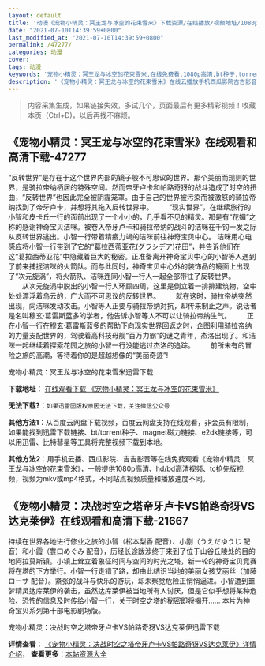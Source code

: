 ```yaml
---
layout: default
title: '动漫《宠物小精灵：冥王龙与冰空的花束雪米》下载资源/在线播放/视频地址/1080p/高清/蓝光'
date: "2021-07-10T14:39:59+0800"
last_modified_at: "2021-07-10T14:39:59+0800"
permalink: /47277/
categories: 动漫
cover:
tags: 动漫
keywords: '宠物小精灵：冥王龙与冰空的花束雪米,在线免费看,1080p高清,bt种子,torrent,百度云盘,magnet,磁力链,迅雷下载资源'
description: '《宠物小精灵：冥王龙与冰空的花束雪米》在线云播放手机西瓜影院吉吉影音免费看，1080p高清bd/hd未删减完整版和tc抢先枪版，mkv/mp4格式，附带bt/torrent种子、magnet/磁力链、百度云盘、网盘资源迅雷下载链接'
---
```


>内容采集生成，如果链接失效，多试几个，页面最后有更多精彩视频！收藏本页（Ctrl+D)，以后再找不麻烦。


## 《宠物小精灵：冥王龙与冰空的花束雪米》在线观看和高清下载-47277

“反转世界”是存在于这个世界内部的镜子般不可思议的世界。那个美丽而规则的世界，是骑拉帝纳栖居的特殊空间。然而帝牙卢卡和帕路奇犽的战斗造成了时空的扭曲，“反转世界”也因此完全被阴霾笼罩。由于自己的世界被污染而被激怒的骑拉帝纳找到了帝牙卢卡，并想将其拖入反转世界中。 　　“现实世界”，在继续旅行的小智和皮卡丘一行的面前出现了一个小小的，几乎看不见的精灵。那是有“花媚”之称的感谢神奇宝贝洁咪。被卷入帝牙卢卡和骑拉帝纳的战斗的洁咪在千钧一发之际从反转世界逃出。小智一行带着精疲力竭的洁咪前往神奇宝贝中心。 洁咪用心电感应将小智一行带到了它的“葛拉西蒂亚花(グラシデア)花田”，并告诉他们在这“葛拉西蒂亚花”中隐藏着巨大的秘密。正准备离开神奇宝贝中心的小智等人遇到了前来捕捉洁咪的火箭队。而与此同时，神奇宝贝中心外的装饰品的镜面上出现了“次元旋涡”，将火箭队、洁咪连同小智一行人一起全部带往了反转世界。 　　从次元旋涡中脱出的小智一行人环顾四周，这里是倒立着一排排建筑物，空中处处漂浮着乌云的，广大而不可思议的反转世界。 　　就在这时，骑拉帝纳突然出现，向洁咪发动攻击。小智等人正要与骑拉帝纳对抗，却传来制止之声。说话者是名叫穆玄·葛雷斯蓝多的学者，他告诉小智等人不可以让骑拉帝纳生气。 　　正在小智一行在穆玄·葛雷斯蓝多的帮助下向现实世界回返之时，企图利用骑拉帝纳的力量支配世界的，驾驶着高科技母舰“百万力霸”的谜之青年，杰洛出现了。和洁咪一起继续着探索花园之旅的小智一行没能逃过杰洛的追踪。 　　前所未有的冒险之旅的高潮，等待着你的是超越想像的“美丽奇迹”!


宠物小精灵：冥王龙与冰空的花束雪米迅雷下载

**下载地址**： [在线观看下载 《宠物小精灵：冥王龙与冰空的花束雪米》](https://www.993dy.com//vod-detail-id-27400.html) 


**无法下载?**：`如果迅雷因版权原因无法下载，关注微信公众号 `

**其他方法1**：从百度云网盘下载视频，百度云网盘支持在线观看，非会员有限制，如果能找到迅雷下载链接、bt/torrent种子、magnet磁力链接、e2dk链接等，可以用迅雷、比特彗星等工具将完整视频下载到本地。

**其他方法2**：用手机云播、西瓜影院、吉吉影音等在线免费观看《宠物小精灵：冥王龙与冰空的花束雪米》，一般提供1080p高清、hd/bd高清视频、tc抢先版视频，视频为mkv或mp4格式，不同站点视频质量和播放速度不同。


## 《宠物小精灵：决战时空之塔帝牙卢卡VS帕路奇犽VS达克莱伊》在线观看和高清下载-21667

持续在世界各地进行修业之旅的小智（松本梨香 配音）、小刚（うえだゆうじ 配音）和小霞（豊口めぐみ 配音），历经长途跋涉终于来到了位于山谷丘陵处的目的地阿拉莫斯镇。小镇上耸立着象征时间与空间的时光之塔，新一轮的神奇宝贝竞赛将在塔的下方举行。小智一行走错了路，却由此结识当地的美丽女孩艾丽丝（加藤ローサ 配音）。紧张的战斗与快乐的游玩，却未察觉危险正悄悄逼进。小智遭到噩梦精灵达库莱伊的袭击，虽然达库莱伊被当地所有人讨厌，但是它似乎想将某种危险、恐怖的信息及时传给小智一行，关于时空之塔的秘密即将揭开…… 本片为神奇宝贝系列第十部电影剧场版。


宠物小精灵：决战时空之塔帝牙卢卡VS帕路奇犽VS达克莱伊迅雷下载

**详情查看**： [《宠物小精灵：决战时空之塔帝牙卢卡VS帕路奇犽VS达克莱伊》详情介绍](/movie/21667/)， **查看更多**：[本站资源大全](/movie/t/all/)

